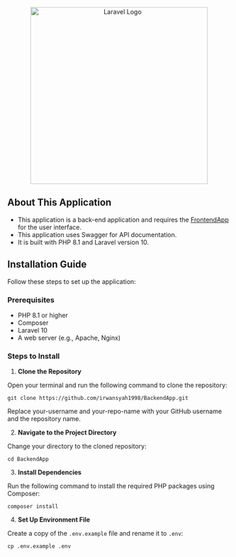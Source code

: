<p align="center"><a href="https://laravel.com" target="_blank"><img src="https://raw.githubusercontent.com/laravel/art/master/logo-lockup/5%20SVG/2%20CMYK/1%20Full%20Color/laravel-logolockup-cmyk-red.svg" width="400" alt="Laravel Logo"></a></p>

## About This Application
- This application is a back-end application and requires the [FrontendApp](https://github.com/irwansyah1998/FrontendApp) for the user interface.
- This application uses Swagger for API documentation.
- It is built with PHP 8.1 and Laravel version 10.

## Installation Guide

Follow these steps to set up the application:

### Prerequisites

- PHP 8.1 or higher
- Composer
- Laravel 10
- A web server (e.g., Apache, Nginx)

### Steps to Install

1. **Clone the Repository**

Open your terminal and run the following command to clone the repository:

```
git clone https://github.com/irwansyah1998/BackendApp.git
```

Replace your-username and your-repo-name with your GitHub username and the repository name.

2. **Navigate to the Project Directory**

Change your directory to the cloned repository:

```
cd BackendApp
```

3. **Install Dependencies**

Run the following command to install the required PHP packages using Composer:

```
composer install
```

4. **Set Up Environment File**

Create a copy of the `.env.example` file and rename it to `.env`:

```
cp .env.example .env
```